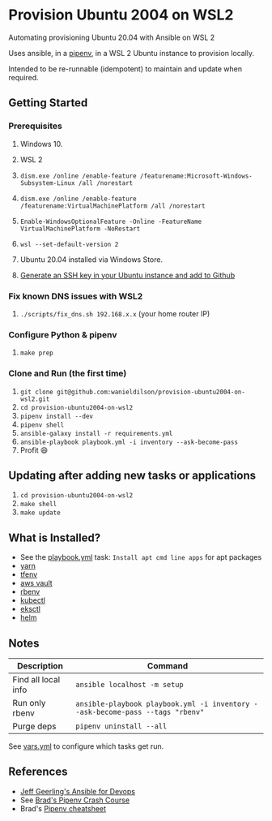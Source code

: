 # Provision Ubuntu 2004 on WSL2

Automating provisioning Ubuntu 20.04 with Ansible on WSL 2

Uses ansible, in a [pipenv](https://docs.pipenv.org/), in a WSL 2 Ubuntu instance to provision locally.

Intended to be re-runnable (idempotent) to maintain and update when required.

## Getting Started

### Prerequisites

1. Windows 10.
1. WSL 2 
1. `dism.exe /online /enable-feature /featurename:Microsoft-Windows-Subsystem-Linux /all /norestart`
1. `dism.exe /online /enable-feature /featurename:VirtualMachinePlatform /all /norestart`
1. `Enable-WindowsOptionalFeature -Online -FeatureName VirtualMachinePlatform -NoRestart`
1. `wsl --set-default-version 2`

1. Ubuntu 20.04 installed via Windows Store.
1. [Generate an SSH key in your Ubuntu instance and add to Github](https://docs.github.com/en/github/authenticating-to-github/connecting-to-github-with-ssh/generating-a-new-ssh-key-and-adding-it-to-the-ssh-agent) 

### Fix known DNS issues with WSL2
1. `./scripts/fix_dns.sh 192.168.x.x` (your home router IP)

### Configure Python & pipenv

1. `make prep`

### Clone and Run (the first time)

1. `git clone git@github.com:wanieldilson/provision-ubuntu2004-on-wsl2.git`
1. `cd provision-ubuntu2004-on-wsl2`
1. `pipenv install --dev`
1. `pipenv shell`
1. `ansible-galaxy install -r requirements.yml`
1. `ansible-playbook playbook.yml -i inventory --ask-become-pass`
1. Profit :smile:

## Updating after adding new tasks or applications
1. `cd provision-ubuntu2004-on-wsl2`
1. `make shell`
1. `make update`

## What is Installed?

- See the [playbook.yml](playbook.yml) task: `Install apt cmd line apps` for apt packages
- [yarn](tasks/yarn.yml)
- [tfenv](tasks/tfenv.yml)
- [aws vault](tasks/aws-vault.yml)
- [rbenv](tasks/rbenv.yml)
- [kubectl](tasks/kubectl.yml)
- [eksctl](tasks/eksctl.yml)
- [helm](tasks/helm.yml)


## Notes

|Description           | Command                                                                       |
|--------------------- | ----------------------------------------------------------------------------- |
|Find all local info   | `ansible localhost -m setup`                                                  |
|Run only rbenv        | `ansible-playbook playbook.yml -i inventory --ask-become-pass --tags "rbenv"` |
|Purge deps            | `pipenv uninstall --all`                                                      |

See [vars.yml](vars.yml) to configure which tasks get run.

## References

- [Jeff Geerling's Ansible for Devops](https://leanpub.com/ansible-for-devops/c/J2V7E1SOETu3)
- See [Brad's Pipenv Crash Course](https://youtu.be/6Qmnh5C4Pmo)
- Brad's [Pipenv cheatsheet](https://gist.github.com/bradtraversy/c70a93d6536ed63786c434707b898d55)
